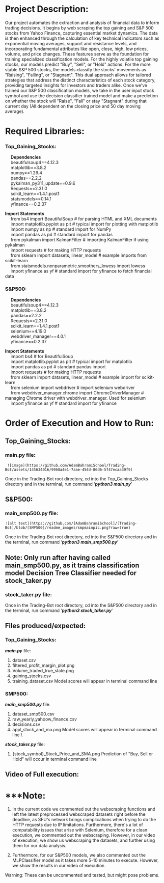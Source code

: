 # Project Description:
Our project automates the extraction and analysis of financial data to inform trading decisions. It begins by web scraping the top gaining and S&P 500 stocks from Yahoo Finance, capturing essential market dynamics. The data is then enhanced through the calculation of key technical indicators such as exponential moving averages, support and resistance levels, and incorporating fundamental attributes like open, close, high, low prices, volume, and price changes. These features serve as the foundation for training specialized classification models. For the highly volatile top gaining stocks, our models predict "Buy", "Sell", or "Hold" actions. For the more stable S&P 500 stocks, the models classify the stocks' movements as "Raising", "Falling", or "Stagnant". This dual approach allows for tailored strategies that address the distinct characteristics of each stock category, providing targeted insights for investors and traders alike. Once we've trained our S&P 500 classification models, we take in the user input stock symbol and use the decision classifier trained model and make a prediction on whether the stock will "Raise", "Fall" or stay "Stagnant" during that current day (All dependent on the closing price and 50 day moving average). 

# Required Libraries:
### **Top_Gaining_Stocks:**
  &emsp; **Dependencies** \
  &emsp; beautifulsoup4==4.12.3 \
  &emsp; matplotlib==3.8.2 \
  &emsp; numpy==1.26.4 \
  &emsp; pandas==2.2.2 \
  &emsp; pykalman_py311_update==0.9.6 \
  &emsp; Requests==2.31.0 \
  &emsp;  scikit_learn==1.4.1.post1 \
  &emsp; statsmodels==0.14.1 \
  &emsp; yfinance==0.2.37 

**Import Statements** \
 &emsp; from bs4 import BeautifulSoup  # for parsing HTML and XML documents \
 &emsp; import matplotlib.pyplot as plt  # typical import for plotting with matplotlib \
 &emsp; import numpy as np  # standard import for NumPy \
 &emsp; import pandas as pd  # standard import for pandas \
 &emsp; from pykalman import KalmanFilter  # importing KalmanFilter if using pykalman \
 &emsp; import requests  # for making HTTP requests \
 &emsp; from sklearn import datasets, linear_model  # example imports from scikit-learn \
 &emsp; from statsmodels.nonparametric.smoothers_lowess import lowess \
 &emsp; import yfinance as yf  # standard import for yfinance to fetch financial data 

### **S&P500:**
 &emsp; **Dependencies** \
 &emsp; beautifulsoup4==4.12.3 \
 &emsp; matplotlib==3.8.2 \
 &emsp; pandas==2.2.2 \
 &emsp; Requests==2.31.0 \
 &emsp; scikit_learn==1.4.1.post1 \
 &emsp; selenium==4.19.0 \
 &emsp; webdriver_manager==4.0.1 \
 &emsp; yfinance==0.2.37 

**Import Statements** \
 &emsp; import bs4  # for BeautifulSoup  \
 &emsp; import matplotlib.pyplot as plt  # typical import for matplotlib \
 &emsp; import pandas as pd  # standard pandas import \
 &emsp; import requests  # for making HTTP requests \
 &emsp; from sklearn import datasets, linear_model  # example import for scikit-learn \
 &emsp; from selenium import webdriver  # import selenium webdriver \
 &emsp; from webdriver_manager.chrome import ChromeDriverManager  # managing Chrome driver with webdriver_manager. Used for selenium \
 &emsp; import yfinance as yf  # standard import for yfinance 


# Order of Execution and How to Run:
## Top_Gaining_Stocks:
 ### main.py file:
	 ![image](https://github.com/AdamBahramiSchool/Trading-Bot/assets/145634016/9968a4e1-7aae-454d-86d6-5f47ecaa39f9)

Once in the Trading-Bot root directory, cd into the Top_Gaining_Stocks directory and in the terminal, run command ‘***python3 main.py***’
## S&P500:
 ### main_smp500.py file:
 	![alt text](https://github.com/[AdamBahramiSchool]/[Trading-Bot]/blob/[SMP500]/readme_images/smpmainpic.png?raw=true)

Once in the Trading-Bot root directory, cd into the S&P500 directory and in the terminal, run command ‘***python3 main_smp500.py***’

## Note: Only run after having called main_smp500.py, as it trains classification model Decision Tree Classifier needed for stock_taker.py
### stock_taker.py file:
Once in the Trading-Bot root directory, cd into the S&P500 directory and in the terminal, run command ‘***python3 stock_taker.py***’
## Files produced/expected:
### Top_Gaining_Stocks:
***main.py*** file:
1. dataset.csv 
2. filtered_profit_margin_plot.png 
3. Volume_traded_true_state.png 
4. gaining_stocks.csv 
5. training_dataset.csv 
Model scores will appear in terminal command line 

### SMP500:
***main_smp500.py*** file:
1. dataset_smp500.csv 
2. raw_yearly_yahoow_finance.csv 
3. decisions.csv 
4. appl_stock_and_ma.png 
Model scores will appear in terminal command line \

***stock_taker.py*** file:
1. {stock_symbol}_Stock_Price_and_SMA.png
Prediction of "Buy, Sell or Hold" will occur in terminal command line
## Video of Full execution: 


# ***Note: 
1. In the current code we commented out the webscraping functions and left the latest preprocessed webscraped datasets right before the deadline, as SFU's network brings complications when trying to do the HTTP requests due to IP limitations. Furthermore, there's a lot of compatability issues that arise with Selenium, therefore for a clean execution, we commented out the webscraping. However, in our video of execution, we show us webscraping the datasets, and further using them for our data analysis.

2. Furthermore, for our S&P500 models, we also commented out the MLPClassifier model as it takes more 5-10 minutes to execute. However, we show the results in our video of execution.

Warning: These can be uncommented and tested, but might pose problems. 
